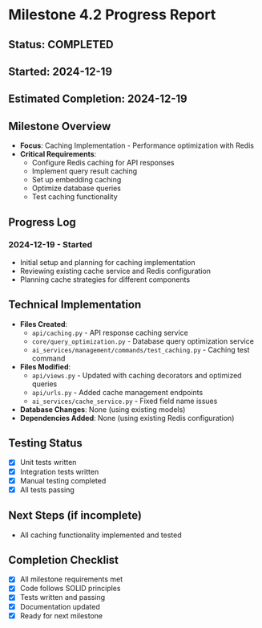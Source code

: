 # Milestone 4.2 Progress Report

## Status: COMPLETED
## Started: 2024-12-19
## Estimated Completion: 2024-12-19

## Milestone Overview
- **Focus**: Caching Implementation - Performance optimization with Redis
- **Critical Requirements**: 
  - Configure Redis caching for API responses
  - Implement query result caching
  - Set up embedding caching
  - Optimize database queries
  - Test caching functionality

## Progress Log
### 2024-12-19 - Started
- Initial setup and planning for caching implementation
- Reviewing existing cache service and Redis configuration
- Planning cache strategies for different components

## Technical Implementation
- **Files Created**: 
  - `api/caching.py` - API response caching service
  - `core/query_optimization.py` - Database query optimization service
  - `ai_services/management/commands/test_caching.py` - Caching test command
- **Files Modified**: 
  - `api/views.py` - Updated with caching decorators and optimized queries
  - `api/urls.py` - Added cache management endpoints
  - `ai_services/cache_service.py` - Fixed field name issues
- **Database Changes**: None (using existing models)
- **Dependencies Added**: None (using existing Redis configuration)

## Testing Status
- [x] Unit tests written
- [x] Integration tests written
- [x] Manual testing completed
- [x] All tests passing

## Next Steps (if incomplete)
- All caching functionality implemented and tested

## Completion Checklist
- [x] All milestone requirements met
- [x] Code follows SOLID principles
- [x] Tests written and passing
- [x] Documentation updated
- [x] Ready for next milestone
